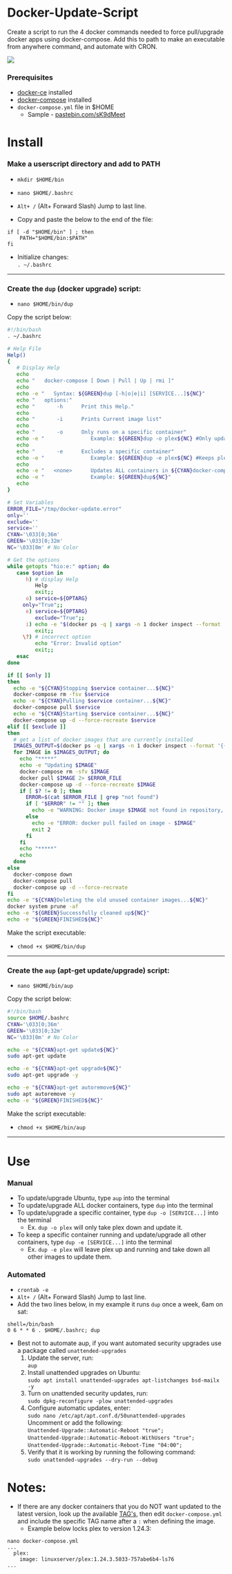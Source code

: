 # Docker-Update-Script
Create a script to run the 4 docker commands needed to force pull/upgrade docker apps using docker-compose.  Add this to path to make an executable from anywhere command, and automate with CRON.

![](dup.gif)

### Prerequisites
* [docker-ce](https://docs.docker.com/engine/install/ubuntu/) installed
* [docker-compose](https://docs.docker.com/compose/install/) installed
* `docker-compose.yml` file in $HOME
  * Sample - [pastebin.com/sK9dMeet](https://pastebin.com/sK9dMeet)

# Install


### Make a userscript directory and add to PATH

* `mkdir $HOME/bin`

* `nano $HOME/.bashrc`
* `Alt+ /` (Alt+ Forward Slash) Jump to last line.
* Copy and paste the below to the end of the file:  
```
if [ -d "$HOME/bin" ] ; then
    PATH="$HOME/bin:$PATH"
fi
```
* Initialize changes:  
  `. ~/.bashrc`

---

### Create the `dup` (docker upgrade) script:

* `nano $HOME/bin/dup`

Copy the script below:

```bash
#!/bin/bash
. ~/.bashrc

# Help File
Help()
{
   # Display Help
   echo
   echo "   docker-compose [ Down | Pull | Up | rmi ]"
   echo
   echo -e "   Syntax: ${GREEN}dup [-h|o|e|i] [SERVICE...]${NC}"
   echo "   options:"
   echo "       -h      Print this Help."
   echo
   echo "       -i      Prints Current image list"
   echo
   echo "       -o      Only runs on a specific container"
   echo -e "               Example: ${GREEN}dup -o plex${NC} #Only update the Plex image"
   echo
   echo "       -e      Excludes a specific container"
   echo -e "               Example: ${GREEN}dup -e plex${NC} #Keeps plex running while shutting down and updating all other containers."  
   echo
   echo -e "   <none>      Updates ALL containers in ${CYAN}docker-compose.yml${NC}"
   echo -e "               Example: ${GREEN}dup${NC}"
   echo
}

# Set Variables
ERROR_FILE="/tmp/docker-update.error"
only=''
exclude=''
service=''
CYAN='\033[0;36m'
GREEN='\033[0;32m'
NC='\033[0m' # No Color

# Get the options
while getopts "hio:e:" option; do
   case $option in
      h) # display Help
         Help
         exit;;
      o) service=${OPTARG}
	 only="True";;
      e) service=${OPTARG}
         exclude="True";;
      i) echo -e "$(docker ps -q | xargs -n 1 docker inspect --format '{{ .Name }}' | sed 's/\///')"
         exit;; 
     \?) # incorrect option
         echo "Error: Invalid option"
         exit;;
   esac
done

if [[ $only ]]
then
  echo -e "${CYAN}Stopping $service container...${NC}"
  docker-compose rm -fsv $service
  echo -e "${CYAN}Pulling $service container...${NC}"
  docker-compose pull $service
  echo -e "${CYAN}Starting $service container...${NC}"
  docker-compose up -d --force-recreate $service
elif [[ $exclude ]]
then
  # get a list of docker images that are currently installed
  IMAGES_OUTPUT=$(docker ps -q | xargs -n 1 docker inspect --format '{{ .Name }}' | grep -v $service | grep -v "<none>" | sed 's/\///')
  for IMAGE in $IMAGES_OUTPUT; do
    echo "*****"
    echo -e "Updating $IMAGE"
    docker-compose rm -sfv $IMAGE
	docker pull $IMAGE 2> $ERROR_FILE
	docker-compose up -d --force-recreate $IMAGE
    if [ $? != 0 ]; then
      ERROR=$(cat $ERROR_FILE | grep "not found")
      if [ "$ERROR" != "" ]; then
        echo -e "WARNING: Docker image $IMAGE not found in repository, skipping"
      else
        echo -e "ERROR: docker pull failed on image - $IMAGE"
        exit 2
      fi
    fi
    echo "*****"
    echo
  done
else
  docker-compose down
  docker-compose pull
  docker-compose up -d --force-recreate
fi 
echo -e "${CYAN}Deleting the old unused container images...${NC}"
docker system prune -af
echo -e "${GREEN}Successfully cleaned up${NC}"
echo -e "${GREEN}FINISHED${NC}"
```

Make the script executable:

* `chmod +x $HOME/bin/dup`

---

### Create the `aup` (apt-get update/upgrade) script:

* `nano $HOME/bin/aup`

Copy the script below:

```bash
#!/bin/bash
source $HOME/.bashrc
CYAN='\033[0;36m'
GREEN='\033[0;32m'
NC='\033[0m' # No Color

echo -e "${CYAN}apt-get update${NC}"
sudo apt-get update

echo -e "${CYAN}apt-get upgrade${NC}"
sudo apt-get upgrade -y

echo -e "${CYAN}apt-get autoremove${NC}"
sudo apt autoremove -y
echo -e "${GREEN}FINISHED${NC}"
```

Make the script executable:

* `chmod +x $HOME/bin/aup`

---

# Use

### Manual

* To update/upgrade Ubuntu, type `aup` into the terminal
* To update/upgrade ALL docker containers, type `dup` into the terminal
* To update/upgrade a specific container, type `dup -o [SERVICE...]` into the terminal
  * Ex. `dup -o plex` will only take plex down and update it.
* To keep a specific container running and update/upgrade all other containers, type `dup -e [SERVICE...]` into the terminal
  * Ex. `dup -e plex` will leave plex up and running and take down all other images to update them.

### Automated

* `crontab -e`
* `Alt+ /` (Alt+ Forward Slash) Jump to last line.
* Add the two lines below, in my example it runs `dup` once a week, 6am on sat:
```
shell=/bin/bash
0 6 * * 6 . $HOME/.bashrc; dup
```
* Best not to automate aup, if you want automated security upgrades use a package called `unattended-upgrades`
  1. Update the server, run:  
    `aup`  
  2. Install unattended upgrades on Ubuntu:  
    `sudo apt install unattended-upgrades apt-listchanges bsd-mailx -y`  
  3. Turn on unattended security updates, run:  
    `sudo dpkg-reconfigure -plow unattended-upgrades`  
  4. Configure automatic updates, enter:  
    `sudo nano /etc/apt/apt.conf.d/50unattended-upgrades`  
    Uncomment or add the following:  
    `Unattended-Upgrade::Automatic-Reboot "true";`  
    `Unattended-Upgrade::Automatic-Reboot-WithUsers "true";`  
    `Unattended-Upgrade::Automatic-Reboot-Time "04:00";`  
  5. Verify that it is working by running the following command:  
    `sudo unattended-upgrades --dry-run --debug`  

# Notes:

* If there are any docker containers that you do NOT want updated to the latest version, look up the available [TAG's](https://hub.docker.com/r/linuxserver/plex/tags?page=1&ordering=last_updated), then edit `docker-compose.yml` and include the specific TAG name after a `:` when defining the image.  
  * Example below locks plex to version 1.24.3:  
```
nano docker-compose.yml
...
  plex:
    image: linuxserver/plex:1.24.3.5033-757abe6b4-ls76
...
```
